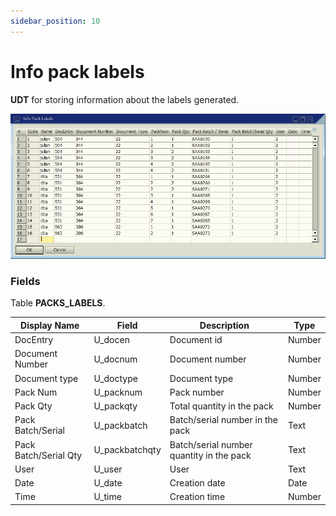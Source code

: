 ```yaml
---
sidebar_position: 10
---
```


# Info pack labels

**UDT** for storing information about the labels generated.

![LWMS_BINLOCATION screen](./img-carrier/lwms_pack_labels_screen.png)

### Fields

Table **PACKS_LABELS**.

| Display Name | Field | Description | Type |
| --- | --- | --- | --- |
| DocEntry | U_docen | Document id | Number |
| Document Number | U_docnum | Document number | Number |
| Document type | U_doctype | Document type | Number |
| Pack Num | U_packnum | Pack number | Number |
| Pack Qty | U_packqty | Total quantity in the pack | Number |
| Pack Batch/Serial | U_packbatch | Batch/serial number in the pack | Text |
| Pack Batch/Serial Qty | U_packbatchqty | Batch/serial number quantity in the pack | Text |
| User | U_user | User | Text |
| Date | U_date | Creation date | Date |
| Time | U_time | Creation time | Number |

<!-- # References

- [Inspection.](../apps/inspection)
- [Shipping Delivery.](../apps/shipping_delivery)
- [Shipping Multi-Site Transfer.](../apps/shipping_multi_site_transfer)
- [Receive.](../apps/receive) -->
